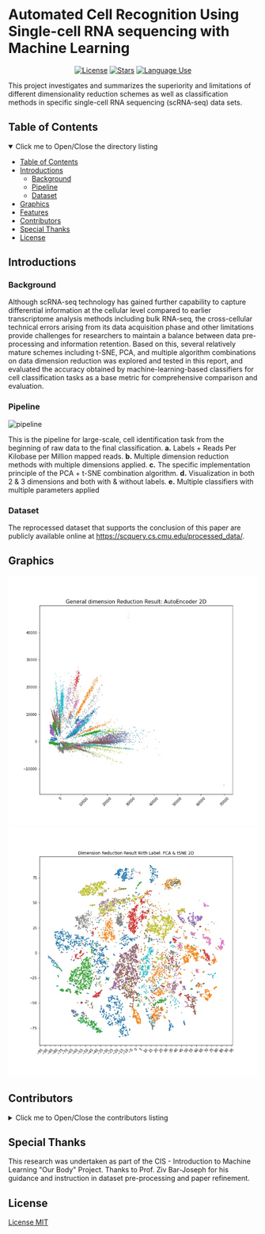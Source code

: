 # Automated Cell Recognition Using Single-cell RNA sequencing with Machine Learning
<p align="center">
  <a href="https://github.com/Stry233/Automated-Cell-Recognition-Using-Single-cell-RNA-sequencing-with-Machine-Learning/blob/main/LICENSE"><img alt="License" src="https://img.shields.io/github/license/Stry233/Automated-Cell-Recognition-Using-Single-cell-RNA-sequencing-with-Machine-Learning?style=plastic"/></a>
  <a href="https://github.com/Stry233/Automated-Cell-Recognition-Using-Single-cell-RNA-sequencing-with-Machine-Learning"><img alt="Stars" src="https://img.shields.io/github/stars/Stry233/Automated-Cell-Recognition-Using-Single-cell-RNA-sequencing-with-Machine-Learning?style=plastic"/></a>
  <a href="https://github.com/Stry233/Automated-Cell-Recognition-Using-Single-cell-RNA-sequencing-with-Machine-Learning"><img alt="Language Use" src="https://img.shields.io/github/languages/count/Stry233/Automated-Cell-Recognition-Using-Single-cell-RNA-sequencing-with-Machine-Learning?style=plastic"/></a>
</p>
 This project investigates and summarizes the superiority and limitations of different dimensionality reduction schemes as well as classification methods in specific single-cell RNA sequencing (scRNA-seq) data sets. 

## Table of Contents

<details open="open">
  <summary>Click me to Open/Close the directory listing</summary>

- [Table of Contents](#nav-1)
- [Introductions](#nav-2)
  - [Background](#nav-2-1)
  - [Pipeline](#nav-2-2)
  - [Dataset](#nav-2-3)
- [Graphics](#nav-3)
- [Features](#nav-4)
- [Contributors](#nav-5)
- [Special Thanks](#nav-6)
- [License](#nav-7)

</details>

<span id="nav-1"></span>

## Introductions

<span id="nav-2"></span>

### Background
Although scRNA-seq technology has gained further capability to capture differential information at the cellular level compared to earlier transcriptome analysis methods including bulk RNA-seq, the cross-cellular technical errors arising from its data acquisition phase and other limitations provide challenges for researchers to maintain a balance between data pre-processing and information retention. Based on this, several relatively mature schemes including t-SNE, PCA, and multiple algorithm combinations on data dimension reduction was explored and tested in this report, and evaluated the accuracy obtained by machine-learning-based classifiers for cell classification tasks as a base metric for comprehensive comparison and evaluation.
<span id="nav-2-1"></span>


### Pipeline
![pipeline](https://user-images.githubusercontent.com/31975605/142730036-ff44b376-2a56-4d84-b76e-c5f3371fff47.png)<br>

This is the pipeline for large-scale, cell identification task from the beginning of raw data to the final classification.
**a.** Labels + Reads Per Kilobase per Million mapped reads. **b.** Multiple dimension reduction methods with multiple dimensions applied. **c.** The specific implementation principle of the PCA + t-SNE combination algorithm. **d.** Visualization in both 2 & 3 dimensions and both with & without labels. **e.** Multiple classifiers with multiple parameters applied
<span id="nav-2-2"></span>

### Dataset
The reprocessed dataset that supports the conclusion of this paper are publicly available online at https://scquery.cs.cmu.edu/processed_data/.
<span id="nav-2-3"></span>

## Graphics
![avatar](https://raw.githubusercontent.com/Stry233/Automated-Cell-Recognition-Using-Single-cell-RNA-sequencing-with-Machine-Learning/main/visualization/AE2DVIS.JPG)
![avatar](https://raw.githubusercontent.com/Stry233/Automated-Cell-Recognition-Using-Single-cell-RNA-sequencing-with-Machine-Learning/main/visualization/PCATSNE2D_LABEL.JPG)
<span id="nav-3"></span>


## Contributors
<details>
  <summary>Click me to Open/Close the contributors listing</summary>
  
- [Yuetian Chen](https://github.com/stry233) - Rensselaer Polytechnic Institute, 110 8th Street, Troy, NY, United States, 12180 (email: cheny63@rpi.edu)
- [Chenqi Xu](https://github.com/lightingtom) - Southern University of Science and Technology, Shenzhen, China, 518055
- Yiyang Cao - The University of British Columbia, Vancouver, BC, Canada, V6T 1Z4

</details>
<span id="nav-4"></span>

## Special Thanks
This research was undertaken as part of the CIS - Introduction to Machine Learning "Our Body" Project. Thanks to Prof. Ziv Bar-Joseph for his guidance and instruction in dataset pre-processing and paper refinement.
<span id="nav-5"></span>

## License
[License MIT](LICENSE)
